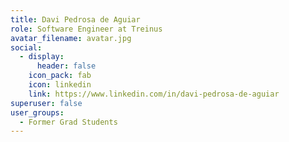```yaml
---
title: Davi Pedrosa de Aguiar
role: Software Engineer at Treinus
avatar_filename: avatar.jpg
social:
  - display:
      header: false
    icon_pack: fab
    icon: linkedin
    link: https://www.linkedin.com/in/davi-pedrosa-de-aguiar
superuser: false
user_groups:
  - Former Grad Students
---
```

